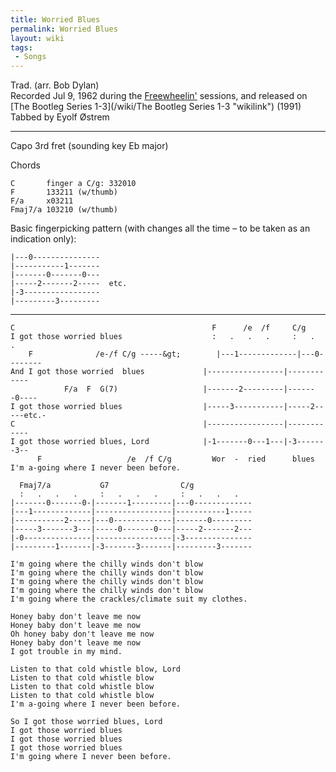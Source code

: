 ```yaml
---
title: Worried Blues
permalink: Worried Blues
layout: wiki
tags:
 - Songs
---
```


Trad. (arr. Bob Dylan)  
Recorded Jul 9, 1962 during the [Freewheelin'](/wiki/Freewheelin' "wikilink")
sessions, and released on [The Bootleg Series
1-3](/wiki/The Bootleg Series 1-3 "wikilink") (1991)  
Tabbed by Eyolf Østrem

* * * * *

Capo 3rd fret (sounding key Eb major)

Chords

    C       finger a C/g: 332010
    F       133211 (w/thumb)
    F/a     x03211
    Fmaj7/a 103210 (w/thumb)

Basic fingerpicking pattern (with changes all the time – to be taken as
an indication only):

    |---0---------------
    |-----------1-------
    |-------0-------0---
    |-----2-------2-----  etc.
    |-3-----------------
    |---------3---------

* * * * *

    C                                            F      /e  /f     C/g
    I got those worried blues                    :   .   .   .     :   .   .
        F              /e-/f C/g -----&gt;        |---1-------------|---0--------
    And I got those worried  blues             |-----------------|------------
                F/a  F  G(7)                   |-------2---------|-------0----
    I got those worried blues                  |-----3-----------|-----2-----etc.-
    C                                          |-----------------|------------
    I got those worried blues, Lord            |-1-------0---1---|-3-------3--
          F                   /e  /f C/g         Wor  -  ried      blues
    I'm a-going where I never been before.

      Fmaj7/a           G7                C/g
      :   .   .   .     :   .   .   .     :   .   .   .
    |-------0-------0-|-------1---------|---0-------------
    |---1-------------|-----------------|-----------1-----
    |-----------2-----|---0-------------|-------0---------
    |-----3-------3---|-----0-------0---|-----2-------2---
    |-0---------------|-----------------|-3---------------
    |---------1-------|-3-------3-------|---------3-------

    I'm going where the chilly winds don't blow
    I'm going where the chilly winds don't blow
    I'm going where the chilly winds don't blow
    I'm going where the chilly winds don't blow
    I'm going where the crackles/climate suit my clothes.

    Honey baby don't leave me now
    Honey baby don't leave me now
    Oh honey baby don't leave me now
    Honey baby don't leave me now
    I got trouble in my mind.

    Listen to that cold whistle blow, Lord
    Listen to that cold whistle blow
    Listen to that cold whistle blow
    Listen to that cold whistle blow
    I'm a-going where I never been before.

    So I got those worried blues, Lord
    I got those worried blues
    I got those worried blues
    I got those worried blues
    I'm going where I never been before.
